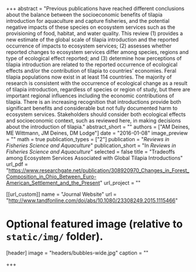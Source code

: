 +++
abstract = "Previous publications have reached different conclusions about the balance between the socioeconomic benefits of tilapia introduction for aquaculture and capture fisheries, and the potential negative impacts of these species on ecosystem services such as the provisioning of food, habitat, and water quality. This review (1) provides a new estimate of the global scale of tilapia introduction and the reported occurrence of impacts to ecosystem services; (2) assesses whether reported changes to ecosystem services differ among species, regions and type of ecological effect reported; and (3) determine how perceptions of tilapia introduction are related to the reported occurrence of ecological effects and/or the contribution of tilapia to countries’ economies. Feral tilapia populations now exist in at least 114 countries. The majority of research is consistent with the occurrence of ecological change as a result of tilapia introduction, regardless of species or region of study, but there are important regional influences including the economic contributions of tilapia. There is an increasing recognition that introductions provide both significant benefits and considerable but not fully documented harm to ecosystem services. Stakeholders should consider both ecological effects and socioeconomic context, such as reviewed here, in making decisions about the introduction of tilapia."
abstract_short = ""
authors = ["AM Deines, ME Wittmann, JM Deines, DM Lodge"]
date = "2016-01-08"
image_preview = ""
math = true
publication_types = ["2"]
publication = "*Reviews in Fisheries Science and Aquaculture*"
publication_short = "In *Reviews in Fisheries Science and Aquaculture*"
selected = false
title = "Tradeoffs among Ecosystem Services Associated with Global Tilapia Introductions"
url_pdf = "https://www.researchgate.net/publication/308920970_Changes_in_Forest_Composition_in_Ohio_Between_Euro-American_Settlement_and_the_Present"
url_project = ""

[[url_custom]]
name = "Journal Website"
url = "http://www.tandfonline.com/doi/abs/10.1080/23308249.2015.1115466"

# Optional featured image (relative to `static/img/` folder).
[header]
image = "headers/bubbles-wide.jpg"
caption = ""

+++

